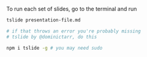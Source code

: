 To run each set of slides, go to the terminal
and run

```sh
tslide presentation-file.md

# if that throws an error you're probably missing
# tslide by @dominictarr, do this

npm i tslide -g # you may need sudo
```
